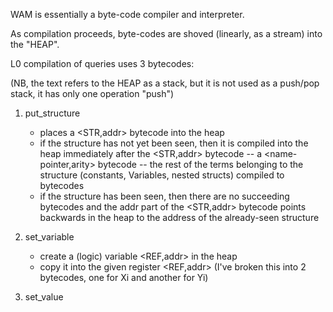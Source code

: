 WAM is essentially a byte-code compiler and interpreter.

As compilation proceeds, byte-codes are shoved (linearly, as a stream) into the "HEAP".

L0 compilation of queries uses 3 bytecodes:

(NB, the text refers to the HEAP as a stack, but it is not used as a push/pop stack, it has only one operation "push")

1. put_structure 
   - places a <STR,addr> bytecode into the heap
   - if the structure has not yet been seen, then it is compiled into the heap immediately after the <STR,addr> bytecode
      -- a <name-pointer,arity> bytecode
      -- the rest of the terms belonging to the structure (constants, Variables, nested structs) compiled to bytecodes
   - if the structure has been seen, then there are no succeeding bytecodes and the addr part of the <STR,addr> bytecode points backwards in the heap to the address of the already-seen structure

2. set_variable
   - create a (logic) variable <REF,addr> in the heap
   - copy it into the given register <REF,addr> (I've broken this into 2 bytecodes, one for Xi and another for Yi)

3. set_value